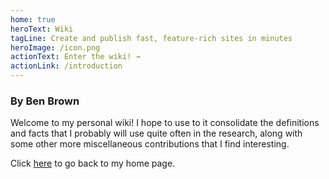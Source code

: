 ```yaml
---
home: true
heroText: Wiki
tagLine: Create and publish fast, feature-rich sites in minutes
heroImage: /icon.png
actionText: Enter the wiki! →
actionLink: /introduction
---
```


### By Ben Brown

Welcome to my personal wiki! I hope to use to it consolidate the definitions and facts that I probably will use quite often in the research, along with some other more miscellaneous contributions that I find interesting.

Click [here](https://bencwbrown.co.uk) to go back to my home page.